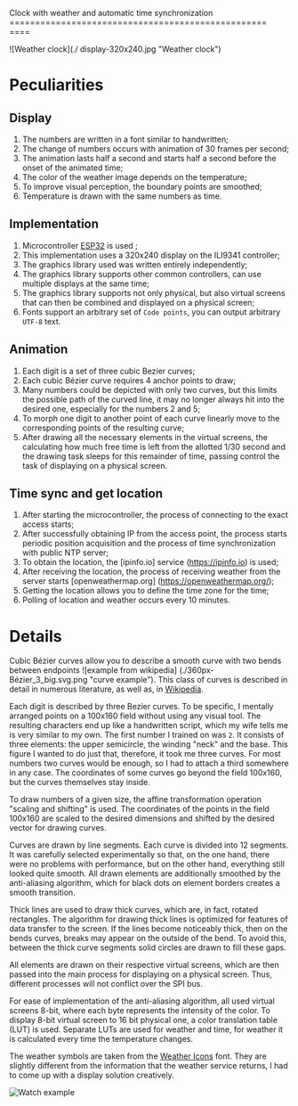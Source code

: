 Clock with weather and automatic time synchronization
================================================== ====

![Weather clock](./ display-320x240.jpg "Weather clock")


# Peculiarities

## Display
  1. The numbers are written in a font similar to handwritten;
  2. The change of numbers occurs with animation of 30 frames per second;
  3. The animation lasts half a second and starts half a second before
     the onset of the animated time;
  4. The color of the weather image depends on the temperature;
  5. To improve visual perception, the boundary points are smoothed;
  6. Temperature is drawn with the same numbers as time.
  
## Implementation
  1. Microcontroller [ESP32](https://esphome.io/devices/nodemcu_esp32.html) is used ;
  2. This implementation uses a 320x240 display on the ILI9341 controller;
  3. The graphics library used was written entirely independently;
  4. The graphics library supports other common controllers,
     can use multiple displays at the same time;
  5. The graphics library supports not only physical, but also virtual
     screens that can then be combined and displayed on a physical screen;
  6. Fonts support an arbitrary set of `Code points`, you can output
     arbitrary `UTF-8` text.
     
## Animation
  1. Each digit is a set of three cubic Bezier curves;
  2. Each cubic Bézier curve requires 4 anchor points to draw;
  3. Many numbers could be depicted with only two curves, but this
     limits the possible path of the curved line, it may no longer always hit
     into the desired one, especially for the numbers 2 and 5;
  4. To morph one digit to another point of each curve linearly
     move to the corresponding points of the resulting curve;
  5. After drawing all the necessary elements in the virtual screens, the
     calculating how much free time is left from the allotted 1/30 second and
     the drawing task sleeps for this remainder of time, passing control
     the task of displaying on a physical screen.

## Time sync and get location
  1. After starting the microcontroller, the process of connecting to the exact access starts;
  2. After successfully obtaining IP from the access point, the process starts
     periodic position acquisition and the process of time synchronization with
     public NTP server;
  3. To obtain the location, the [ipinfo.io] service (https://ipinfo.io) is used;
  4. After receiving the location, the process of receiving weather from the server starts
     [openweathermap.org] (https://openweathermap.org/);
  5. Getting the location allows you to define the time zone for the time;
  6. Polling of location and weather occurs every 10 minutes.
   
# Details

Cubic Bézier curves allow you to describe a smooth curve with two bends between
endpoints ![example from wikipedia] (./360px-Bézier_3_big.svg.png "curve example").
This class of curves is described in detail in numerous literature, as well as, in
[Wikipedia](https://en.wikipedia.org/wiki/B%C3%A9zier_curve).

Each digit is described by three Bezier curves. To be specific, I mentally arranged
points on a 100x160 field without using any visual tool. The resulting
characters end up like a handwritten script, which my wife tells me is very
similar to my own. The first number I trained on was `2`. It consists
of three elements: the upper semicircle, the winding "neck" and the base. This figure I wanted
to do just that, therefore, it took me three curves. For most numbers
two curves would be enough, so I had to attach a third somewhere in any case.
The coordinates of some curves go beyond the field 100x160, but the curves themselves
stay inside.

To draw numbers of a given size, the affine transformation operation
"scaling and shifting" is used. The coordinates of the points in the field 100x160 are scaled to the desired
dimensions and shifted by the desired vector for drawing curves.

Curves are drawn by line segments. Each curve is divided into 12 segments.
It was carefully selected experimentally so that, on the one hand, there were no problems with
performance, but on the other hand, everything still looked quite smooth. All
drawn elements are additionally smoothed by the anti-aliasing algorithm, which
for black dots on element borders creates a smooth transition.

Thick lines are used to draw thick curves, which are, in fact,
rotated rectangles. The algorithm for drawing thick lines is optimized for
features of data transfer to the screen. If the lines become noticeably thick, then on the bends
curves, breaks may appear on the outside of the bend. To avoid this, between
the thick curve segments solid circles are drawn to fill these gaps.

All elements are drawn on their respective virtual screens, which are then passed
into the main process for displaying on a physical screen. Thus, different processes
will not conflict over the SPI bus.

For ease of implementation of the anti-aliasing algorithm, all used virtual screens
8-bit, where each byte represents the intensity of the color. To display 8-bit
virtual screen to 16 bit physical one, a color translation table (LUT) is used. 
Separate LUTs are used for weather and time, for weather it is
calculated every time the temperature changes.

The weather symbols are taken from the [Weather Icons](https://erikflowers.github.io/weather-icons/) font.
They are slightly different from the information that the weather service returns, I had to
come up with a display solution creatively.

![Watch example](https://www.youtube.com/watch?v=7H-2-X1M7PA)